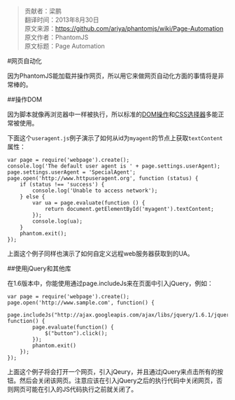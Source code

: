 > 贡献者：梁鹏  
> 翻译时间：2013年8月30日  
> 原文来源：https://github.com/ariya/phantomjs/wiki/Page-Automation    
> 原文作者：PhantomJS  
> 原文标题：Page Automation  

#网页自动化

因为PhantomJS能加载并操作网页，所以用它来做网页自动化方面的事情将是非常棒的。

##操作DOM

因为脚本就像再浏览器中一样被执行，所以标准的[DOM操作](http://en.wikipedia.org/wiki/DOM_scripting)和[CSS选择器](http://www.w3.org/TR/css3-selectors/)多能正常被使用。

下面这个`useragent.js`例子演示了如何从id为`myagent`的节点上获取`textContent`属性：

```
var page = require('webpage').create();
console.log('The default user agent is ' + page.settings.userAgent);
page.settings.userAgent = 'SpecialAgent';
page.open('http://www.httpuseragent.org', function (status) {
    if (status !== 'success') {
        console.log('Unable to access network');
    } else {
        var ua = page.evaluate(function () {
            return document.getElementById('myagent').textContent;
        });
        console.log(ua);
    }
    phantom.exit();
});
```

上面这个例子同样也演示了如何自定义远程web服务器获取到的UA。

##使用jQuery和其他库

在1.6版本中，你能使用通过page.includeJs来在页面中引入jQuery，例如：

```
var page = require('webpage').create();
page.open('http://www.sample.com', function() {
    page.includeJs("http://ajax.googleapis.com/ajax/libs/jquery/1.6.1/jquery.min.js", function() {
        page.evaluate(function() {
            $("button").click();
        });
        phantom.exit()
    });
});
```

上面这个例子将会打开一个网页，引入jQeury，并且通过jQuery来点击所有的按钮。然后会关闭该网页。注意应该在引入jQuery之后的执行代码中关闭网页，否则网页可能在引入的JS代码执行之前就关闭了。
